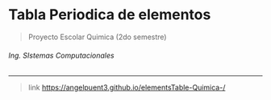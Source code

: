 # Tabla Periodica de elementos
> Proyecto Escolar Quimica (2do semestre)
###### Ing. SIstemas Computacionales
---

> link <https://angelpuent3.github.io/elementsTable-Quimica-/>
